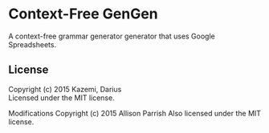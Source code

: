 # Context-Free GenGen

A context-free grammar generator generator that uses Google Spreadsheets.

## License
Copyright (c) 2015 Kazemi, Darius  
Licensed under the MIT license.

Modifications Copyright (c) 2015 Allison Parrish
Also licensed under the MIT license.

